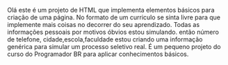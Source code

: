 Olá este é um projeto de HTML que implementa elementos básicos para criação de uma página.
No formato de um curriculo se sinta livre para que implemente mais coisas no decorrer do seu aprendizado.
Todas as informações pessoais por motivos óbvios estou simulando. então número de telefone, cidade,escola,faculdade estou criando uma informação genérica para simular um processo seletivo real.
É um pequeno projeto do curso do Programador BR para aplicar conhecimentos básicos.
